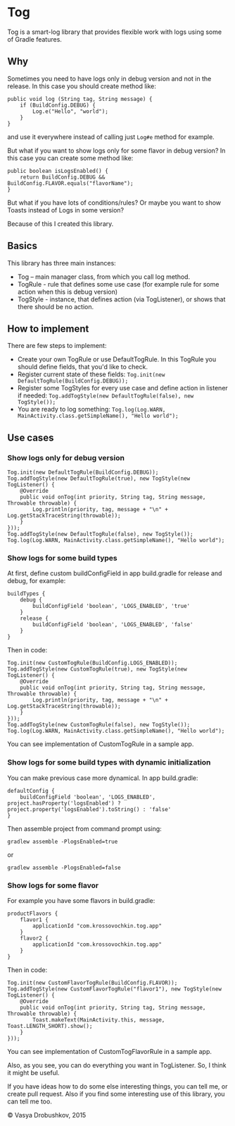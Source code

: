 # Tog

Tog is a smart-log library that provides flexible work with logs using some of Gradle features.

## Why
Sometimes you need to have logs only in debug version and not in the release. In this case you should create method like:
```
public void log (String tag, String message) {
    if (BuildConfig.DEBUG) {
        Log.e("Hello", "world");
    }
}
```
and use it everywhere instead of calling just `Log#e` method for example.

But what if you want to show logs only for some flavor in debug version?
In this case you can create some method like:
```
public boolean isLogsEnabled() {
    return BuildConfig.DEBUG && BuildConfig.FLAVOR.equals("flavorName");
}
```

But what if you have lots of conditions/rules?
Or maybe you want to show Toasts instead of Logs in some version?

Because of this I created this library.

## Basics
This library has three main instances:
- Tog – main manager class, from which you call log method.
- TogRule - rule that defines some use case (for example rule for some action when this is debug version)
- TogStyle - instance, that defines action (via TogListener), or shows that there should be no action.

## How to implement
There are few steps to implement:
- Create your own TogRule or use DefaultTogRule. In this TogRule you should define fields, that you'd like to check.
- Register current state of these fields: `Tog.init(new DefaultTogRule(BuildConfig.DEBUG));`
- Register some TogStyles for every use case and define action in listener if needed: `Tog.addTogStyle(new DefaultTogRule(false), new TogStyle());`
- You are ready to log something: `Tog.log(Log.WARN, MainActivity.class.getSimpleName(), "Hello world");`

## Use cases
### Show logs only for debug version
```
Tog.init(new DefaultTogRule(BuildConfig.DEBUG));
Tog.addTogStyle(new DefaultTogRule(true), new TogStyle(new TogListener() {
    @Override
    public void onTog(int priority, String tag, String message, Throwable throwable) {
        Log.println(priority, tag, message + "\n" + Log.getStackTraceString(throwable));
    }
}));
Tog.addTogStyle(new DefaultTogRule(false), new TogStyle());
Tog.log(Log.WARN, MainActivity.class.getSimpleName(), "Hello world");
```

### Show logs for some build types
At first, define custom buildConfigField in app build.gradle for release and debug, for example:
```
buildTypes {
    debug {
        buildConfigField 'boolean', 'LOGS_ENABLED', 'true'
    }
    release {
        buildConfigField 'boolean', 'LOGS_ENABLED', 'false'
    }
}

```
Then in code:
```
Tog.init(new CustomTogRule(BuildConfig.LOGS_ENABLED));
Tog.addTogStyle(new CustomTogRule(true), new TogStyle(new TogListener() {
    @Override
    public void onTog(int priority, String tag, String message, Throwable throwable) {
        Log.println(priority, tag, message + "\n" + Log.getStackTraceString(throwable));
    }
}));
Tog.addTogStyle(new CustomTogRule(false), new TogStyle());
Tog.log(Log.WARN, MainActivity.class.getSimpleName(), "Hello world");
```
You can see implementation of CustomTogRule in a sample app.

### Show logs for some build types with dynamic initialization
You can make previous case more dynamical. In app build.gradle:
```
defaultConfig {
    buildConfigField 'boolean', 'LOGS_ENABLED', project.hasProperty('logsEnabled') ? project.property('logsEnabled').toString() : 'false'
}
```
Then assemble project from command prompt using:
```
gradlew assemble -PlogsEnabled=true
```
or
```
gradlew assemble -PlogsEnabled=false
```

### Show logs for some flavor
For example you have some flavors in build.gradle:
```
productFlavors {
    flavor1 {
        applicationId "com.krossovochkin.tog.app"
    }
    flavor2 {
        applicationId "com.krossovochkin.tog.app"
    }
}
```
Then in code:
```
Tog.init(new CustomFlavorTogRule(BuildConfig.FLAVOR));
Tog.addTogStyle(new CustomFlavorTogRule("flavor1"), new TogStyle(new TogListener() {
    @Override
    public void onTog(int priority, String tag, String message, Throwable throwable) {
        Toast.makeText(MainActivity.this, message, Toast.LENGTH_SHORT).show();
    }
}));
```
You can see implementation of CustomTogFlavorRule in a sample app.

Also, as you see, you can do everything you want in TogListener.
So, I think it might be useful.

If you have ideas how to do some else interesting things, you can tell me, or create pull request.
Also if you find some interesting use of this library, you can tell me too.

© Vasya Drobushkov, 2015

